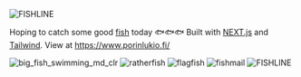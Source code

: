 ![FISHLINE](https://user-images.githubusercontent.com/56453212/151848231-1a98f6ef-846d-4954-994b-455d0209d235.gif)

Hoping to catch some good [fish](https://en.wikipedia.org/wiki/Phishing) today 🐟🐟🐟
Built with [NEXT.js](https://nextjs.org/) and [Tailwind](https://tailwindcss.com/).
View at https://www.porinlukio.fi/

![big_fish_swimming_md_clr](https://user-images.githubusercontent.com/56453212/151848180-2d0dff59-a7af-47f4-83c6-a6849bc0c2f9.gif)
![ratherfish](https://user-images.githubusercontent.com/56453212/151848216-34dfef1d-54a5-4781-90f5-6ccebc58c81f.gif)
![flagfish](https://user-images.githubusercontent.com/56453212/151848244-c7952a52-8999-4ec8-86bd-dc97ce061ee4.gif)
![fishmail](https://user-images.githubusercontent.com/56453212/151848285-1aace05f-f58c-4374-91c2-c6177b46d293.gif)
![FISHLINE](https://user-images.githubusercontent.com/56453212/151848231-1a98f6ef-846d-4954-994b-455d0209d235.gif)
